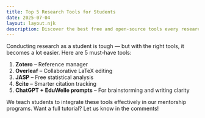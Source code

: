 ```yaml
---
title: Top 5 Research Tools for Students
date: 2025-07-04
layout: layout.njk
description: Discover the best free and open-source tools every research student should know about — from writing to simulation.
---
```


Conducting research as a student is tough — but with the right tools, it becomes a lot easier. Here are 5 must-have tools:

1. **Zotero** – Reference manager
2. **Overleaf** – Collaborative LaTeX editing
3. **JASP** – Free statistical analysis
4. **Scite** – Smarter citation tracking
5. **ChatGPT + EduWelle prompts** – For brainstorming and writing clarity

We teach students to integrate these tools effectively in our mentorship programs. Want a full tutorial? Let us know in the comments!
